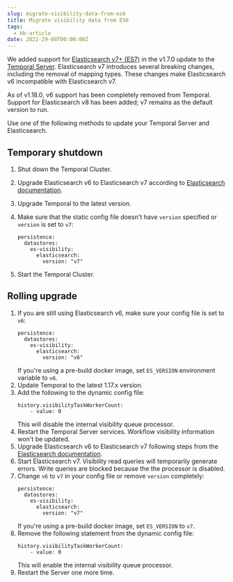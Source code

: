 ```yaml
---
slug: migrate-visibility-data-from-es6
title: Migrate visibility data from ES6
tags:
  - kb-article
date: 2022-29-08T00:00:00Z
---
```


We added support for [Elasticsearch v7+ (ES7)](https://www.elastic.co/downloads/past-releases/#elasticsearch) in the v1.7.0 update to the [Temporal Server](/cluster/s#temporal-server).
Elasticsearch v7 introduces several breaking changes, including the removal of mapping types.
These changes make Elasticsearch v6 incompatible with Elasticsearch v7.

<!-- truncate -->

As of v1.18.0, v6 support has been completely removed from Temporal.
Support for Elasticsearch v8 has been added; v7 remains as the default version to run.

Use one of the following methods to update your Temporal Server and Elasticsearch.

## Temporary shutdown

1. Shut down the Temporal Cluster.
2. Upgrade Elasticsearch v6 to Elasticsearch v7 according to [Elasticsearch documentation](https://www.elastic.co/guide/en/elasticsearch/reference/current/setup-upgrade.html).
3. Upgrade Temporal to the latest version.
4. Make sure that the static config file doesn't have `version` specified or `version` is set to `v7`:

   ```
   persistence:
     datastores:
       es-visibility:
         elasticsearch:
           version: "v7"
   ```

5. Start the Temporal Cluster.

## Rolling upgrade

1. If you are still using Elasticsearch v6, make sure your config file is set to `v6`:
   ```
   persistence:
     datastores:
       es-visibility:
         elasticsearch:
           version: "v6"
   ```
   If you're using a pre-build docker image, set `ES_VERSION` environment variable to `v6`.
2. Update Temporal to the latest 1.17.x version.
3. Add the following to the dynamic config file:
   ```
   history.visibilityTaskWorkerCount:
       - value: 0
   ```
   This will disable the internal visibility queue processor.
4. Restart the Temporal Server services.
   Workflow visibility information won't be updated.
5. Upgrade Elasticsearch v6 to Elasticsearch v7 following steps from the [Elasticsearch documentation](https://www.elastic.co/guide/en/elasticsearch/reference/current/setup-upgrade.html).
6. Start Elasticsearch v7.
   Visibility read queries will temporarily generate errors.
   Write queries are blocked because the the processor is disabled.
7. Change `v6` to `v7` in your config file or remove `version` completely:
   ```
   persistence:
     datastores:
       es-visibility:
         elasticsearch:
           version: "v7"
   ```
   If you're using a pre-build docker image, set `ES_VERSION` to `v7`.
8. Remove the following statement from the dynamic config file:
   ```
   history.visibilityTaskWorkerCount:
       - value: 0
   ```
   This will enable the internal visibility queue processor.
9. Restart the Server one more time.
